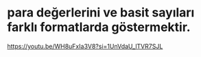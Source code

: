# para değerlerini ve basit sayıları farklı formatlarda göstermektir.
https://youtu.be/WH8uFxIa3V8?si=1UnVdaU_lTVR7SJL
